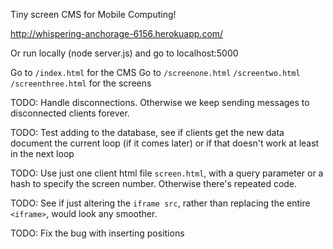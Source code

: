 Tiny screen CMS for Mobile Computing!

http://whispering-anchorage-6156.herokuapp.com/

Or run locally (node server.js) and go to localhost:5000

Go to `/index.html` for the CMS
Go to `/screenone.html` `/screentwo.html` `/screenthree.html` for the screens 

TODO: Handle disconnections. Otherwise we keep sending messages to disconnected clients forever.

TODO: Test adding to the database, see if clients get the new data document the current loop (if it comes later) or if that doesn't work at least in the next loop

TODO: Use just one client html file `screen.html`, with a query parameter or a hash to specify the screen number. Otherwise there's repeated code.
   
TODO: See if just altering the `iframe src`, rather than replacing the entire `<iframe>`, would look any smoother. 
 
TODO: Fix the bug with inserting positions
